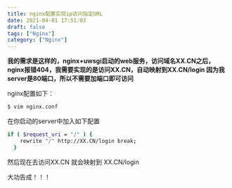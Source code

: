 ```yaml
---
title: nginx配置实现ip访问指定URL
date: 2021-04-01 17:51:03
draft: false
tags: ["Nginx"]
category: ["Nginx"]
---
```


**我的需求是这样的，nginx+uwsgi启动的web服务，访问域名XX.CN之后，nginx报错404，我需要实现的是访问XX.CN，自动映射到XX.CN/login 因为我server是80端口，所以不需要加端口即可访问**

nginx配置如下：

```bash
$ vim nginx.conf
```


在你启动的server中加入如下配置

```bash
if ( $request_uri = "/" ) {
    rewrite "/" http://XX.CN/login break;
  }
```


然后现在去访问XX.CN 就会映射到 XX.CN/login 


大功告成！！！